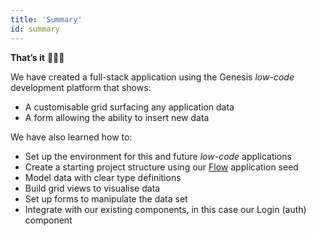 ```yaml
---
title: 'Summary'
id: summary
---
```


**That’s it** 🎉👏🏻

We have created a full-stack application using the Genesis *low-code* development platform that shows:
- A customisable grid surfacing any application data
- A form allowing the ability to insert new data

We have also learned how to: 
- Set up the environment for this and future *low-code* applications
- Create a starting project structure using our [Flow](/flow/introduction/) application seed
- Model data with clear type definitions
- Build grid views to visualise data
- Set up forms to manipulate the data set
- Integrate with our existing components, in this case our Login (auth) component 
